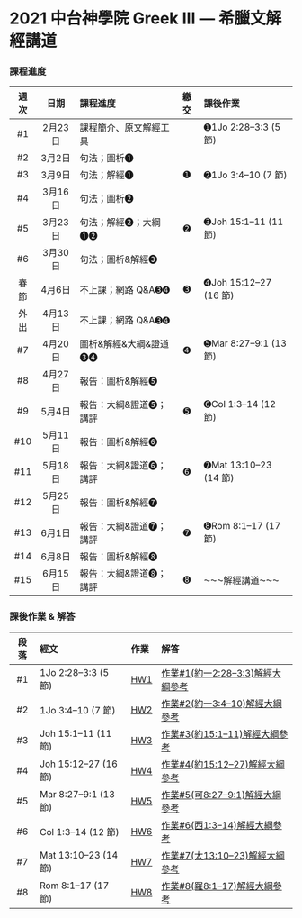 # 2021 中台神學院 Greek III — 希臘文解經講道

### 課程進度
| 週次 | 日期 | 課程進度 | 繳交 | 課後作業 |
|:----:|:---:|:--- |:----:|:-- |
| #1 | 2月23日 | 課程簡介、原文解經工具 | | ➊1Jo 2:28–3:3 (5 節) |
| #2 | 3月2日 | 句法；圖析➊ | | |
| #3 | 3月9日 | 句法；解經➊ | ➊ | ➋1Jo 3:4–10 (7 節) |
| #4 | 3月16日 | 句法；圖析➋ | | |
| #5 | 3月23日 | 句法；解經➋；大綱➊➋ | ➋ | ➌Joh 15:1–11 (11 節) |
| #6 | 3月30日 | 句法；圖析&解經➌ | | |
| 春節 | 4月6日 | 不上課；網路 Q&A➌➍ | ➌ | ➍Joh 15:12–27 (16 節) |
| 外出 | 4月13日 | 不上課；網路 Q&A➌➍ | | |
| #7 | 4月20日 | 圖析&解經&大綱&證道➌➍ | ➍ | ➎Mar 8:27–9:1 (13 節) |
| #8 | 4月27日 | 報告：圖析&解經➎ | | |
| #9 | 5月4日 | 報告：大綱&證道➎；講評 | ➎ | ➏Col 1:3–14 (12 節) |
| #10 | 5月11日 | 報告：圖析&解經➏ | | |
| #11 | 5月18日 | 報告：大綱&證道➏；講評 | ➏ | ➐Mat 13:10–23 (14 節) |
| #12 | 5月25日 | 報告：圖析&解經➐ | | |
| #13 | 6月1日 | 報告：大綱&證道➐；講評 | ➐ | ➑Rom 8:1–17 (17 節) |
| #14 | 6月8日 | 報告：圖析&解經➑ | | |
| #15 | 6月15日 | 報告：大綱&證道➑；講評 | ➑ | ⁓⁓⁓解經講道⁓⁓⁓ |


### 課後作業 & 解答
| 段落 | 經文 | 作業 | 解答 |
|:----:|:----- |:-- |:-- |
| #1 | 1Jo 2:28–3:3 (5 節) | [HW1](HW1.md) |[作業#1(約一2:28–3:3)解經大綱參考](HW1-Key.md) |
| #2 | 1Jo 3:4–10 (7 節) | [HW2](HW2.md) |[作業#2(約一3:4–10)解經大綱參考](HW2-Key) |
| #3 | Joh 15:1–11 (11 節) | [HW3](HW3.md) |[作業#3(約15:1–11)解經大綱參考](HW3-Key) |
| #4 | Joh 15:12–27 (16 節) | [HW4](HW4.md) |[作業#4(約15:12–27)解經大綱參考](HW4-Key) |
| #5 | Mar 8:27–9:1 (13 節) | [HW5](HW5.md) |[作業#5(可8:27–9:1)解經大綱參考](HW5-Key.md)|
| #6 | Col 1:3–14 (12 節) | [HW6](HW6.md) |[作業#6(西1:3–14)解經大綱參考](HW6-Key.md) |
| #7 | Mat 13:10–23 (14 節) | [HW7](HW7.md) |[作業#7(太13:10–23)解經大綱參考](HW7-Key.md) |
| #8 | Rom 8:1–17 (17 節) | [HW8](HW8.md) |[作業#8(羅8:1–17)解經大綱參考](HW8-Key.md) |


